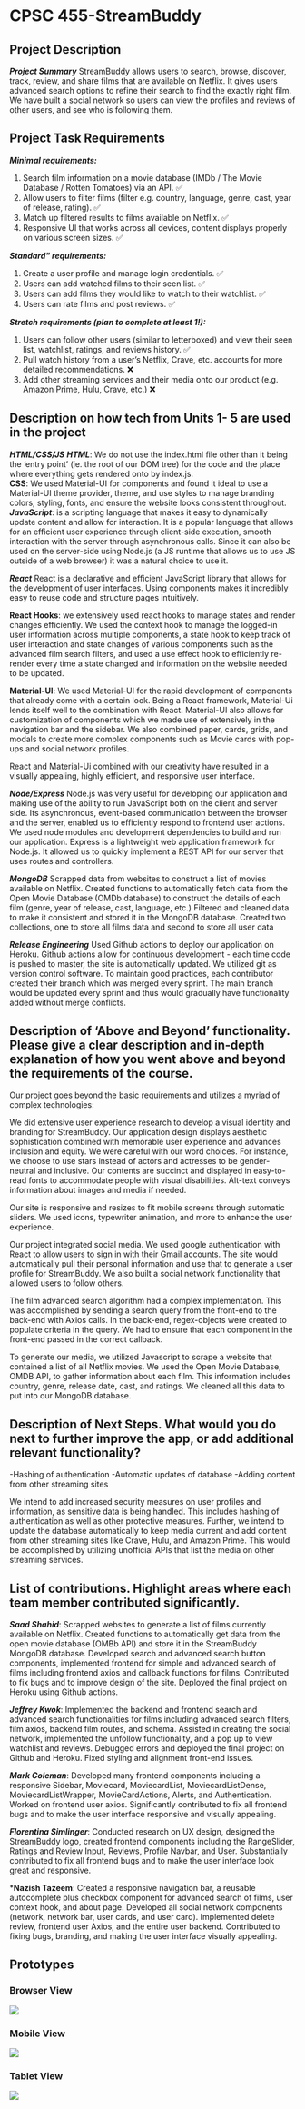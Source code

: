 # CPSC 455-StreamBuddy

## Project Description

***Project Summary***
StreamBuddy allows users to search, browse, discover, track, review, and share films that are available on Netflix. It gives users advanced search options to refine their search to find the exactly right film. We have built a social network so users can view the profiles and reviews of other users, and see who is following them.

## Project Task Requirements
***Minimal requirements:***  
1. Search film information on a movie database (IMDb / The Movie Database / Rotten Tomatoes) via an API.  ✅
2. Allow users to filter films  (filter e.g. country, language, genre, cast, year of release, rating).  ✅
3. Match up filtered results to films available on Netflix.  ✅
4. Responsive UI that works across all devices, content displays properly on various screen sizes.  ✅
  
***Standard" requirements:***  
1. Create a user profile and manage login credentials.  ✅
2. Users can add watched films to their seen list. ✅
3. Users can add films they would like to watch to their watchlist. ✅
4. Users can rate films and post reviews. ✅

***Stretch requirements (plan to complete at least 1!):***  
1. Users can follow other users (similar to letterboxed) and view their seen list, watchlist, ratings, and reviews history. ✅
2. Pull watch history from a user’s Netflix, Crave, etc. accounts for more detailed recommendations. ❌
3. Add other streaming services and their media onto our product (e.g. Amazon Prime, Hulu, Crave, etc.)  ❌


## Description on how tech from Units 1- 5 are used in the project
***HTML/CSS/JS***
***HTML***: We do not use the index.html file other than it being the ‘entry point’ (ie. the root of our DOM tree) for the code and the place where everything gets rendered onto by index.js.\
**CSS**: We used Material-UI for components and found it ideal to use a Material-UI theme provider, theme, and use styles to manage branding colors, styling, fonts, and ensure the website looks consistent throughout.
***JavaScript***: is a scripting language that makes it easy to dynamically update content and allow for interaction. It is a popular language that allows for an efficient user experience through client-side execution, smooth interaction with the server through asynchronous calls. Since it can also be used on the server-side using Node.js (a JS runtime that allows us to use JS outside of a web browser) it was a natural choice to use it. 

***React***
React is a declarative and efficient JavaScript library that allows for the development of user interfaces. Using components makes it incredibly easy to reuse code and structure pages intuitively.

**React Hooks**: we extensively used react hooks to manage states and render changes efficiently. We used the context hook to manage the logged-in user information across multiple components, a state hook to keep track of user interaction and state changes of various components such as the advanced film search filters, and used a use effect hook to efficiently re-render every time a state changed and information on the website needed to be updated.

**Material-UI**: We used Material-UI for the rapid development of components that already come with a certain look. Being a React framework, Material-Ui lends itself well to the combination with React. Material-UI also allows for customization of components which we made use of extensively in the navigation bar and the sidebar. We also combined paper, cards, grids, and modals to create more complex components such as Movie cards with pop-ups and social network profiles. 

React and Material-Ui combined with our creativity have resulted in a visually appealing, highly efficient, and responsive user interface.

***Node/Express***
Node.js was very useful for developing our application and making use of the ability to run JavaScript both on the client and server side. Its asynchronous, event-based communication between the browser and the server, enabled us to efficiently respond to frontend user actions. We used node modules and development dependencies to build and run our application.
Express is a lightweight web application framework for Node.js. It allowed us to quickly implement a REST API for our server that uses routes and controllers.

***MongoDB***
Scrapped data from websites to construct a list of movies available on Netflix. 
Created functions to automatically fetch data from the Open Movie Database (OMDb database) to construct the details of each film (genre, year of release, cast, language, etc.)
Filtered and cleaned data to make it consistent and stored it in the MongoDB database.
Created two collections, one to store all films data and second to store all user data

***Release Engineering***
Used Github actions to deploy our application on Heroku. Github actions allow for continuous development - each time code is pushed to master, the site is automatically updated.
We utilized git as version control software. To maintain good practices, each contributor created their branch which was merged every sprint. The main branch would be updated every sprint and thus would gradually have functionality added without merge conflicts.

## Description of ‘Above and Beyond’ functionality. Please give a clear description and in-depth explanation of how you went above and beyond the requirements of the course. 
Our project goes beyond the basic requirements and utilizes a myriad of complex technologies:

We did extensive user experience research to develop a visual identity and branding for StreamBuddy. Our application design displays aesthetic sophistication combined with memorable user experience and advances inclusion and equity. We were careful with our word choices. For instance, we choose to use stars instead of actors and actresses to be gender-neutral and inclusive. Our contents are succinct and displayed in easy-to-read fonts to accommodate people with visual disabilities. Alt-text conveys information about images and media if needed. 

Our site is responsive and resizes to fit mobile screens through automatic sliders. We used icons, typewriter animation, and more to enhance the user experience. 

Our project integrated social media. We used google authentication with React to allow users to sign in with their Gmail accounts. The site would automatically pull their personal information and use that to generate a  user profile for StreamBuddy. We also built a social network functionality that allowed users to follow others.

The film advanced search algorithm had a complex implementation. This was accomplished by sending a search query from the front-end to the back-end with Axios calls. In the back-end, regex-objects were created to populate criteria in the query. We had to ensure that each component in the front-end passed in the correct callback.

To generate our media, we utilized Javascript to scrape a website that contained a list of all Netflix movies. We used the Open Movie Database, OMDB API, to gather information about each film. This information includes country, genre, release date, cast, and ratings. We cleaned all this data to put into our MongoDB database. 

## Description of Next Steps. What would you do next to further improve the app, or add additional relevant functionality? 
-Hashing of authentication 
-Automatic updates of database
-Adding content from other streaming sites

We intend to add increased security measures on user profiles and information, as sensitive data is being handled. This includes hashing of authentication as well as other protective measures. Further, we intend to update the database automatically to keep media current and add content from other streaming sites like Crave, Hulu, and Amazon Prime. This would be accomplished by utilizing unofficial APIs that list the media on other streaming services.


## List of contributions. Highlight areas where each team member contributed significantly.

***Saad Shahid***: Scrapped websites to generate a list of films currently available on Netflix. Created functions to automatically get data from the open movie database (OMBb API) and store it in the StreamBuddy MongoDB database. Developed search and advanced search button components, implemented frontend for simple and advanced search of films including frontend axios and callback functions for films. Contributed to fix bugs and to improve design of the site. Deployed the final project on Heroku using Github actions.

***Jeffrey Kwok***: Implemented the backend and frontend search and advanced search functionalities for films including advanced search filters, film axios, backend film routes, and schema. Assisted in creating the social network, implemented the unfollow functionality, and a pop up to view watchlist and reviews. Debugged errors and deployed the final project on Github and Heroku. Fixed styling and alignment front-end issues.

***Mark Coleman***: Developed many frontend components including a responsive Sidebar, Moviecard, MoviecardList, MoviecardListDense, MoviecardListWrapper, MovieCardActions, Alerts, and Authentication. Worked on frontend user axios. Significantly contributed to fix all frontend bugs and to make the user interface responsive and visually appealing.

***Florentina Simlinger***: Conducted research on UX design, designed the StreamBuddy logo, created frontend components including the RangeSlider, Ratings and Review Input, Reviews, Profile Navbar, and User. Substantially contributed to fix all frontend bugs and to make the user interface look great and responsive.

***Nazish Tazeem**: Created a responsive navigation bar, a reusable autocomplete plus checkbox component for advanced search of films, user context hook, and about page. Developed all social network components (network, network bar, user cards, and user card). Implemented delete review, frontend user Axios, and the entire user backend. Contributed to fixing bugs, branding, and making the user interface visually appealing.


## Prototypes

### Browser View
![](/images/browser-desktop.jpg)

### Mobile View
![](/images/mobile.jpg)

### Tablet View
![](/images/tablet.jpg)

